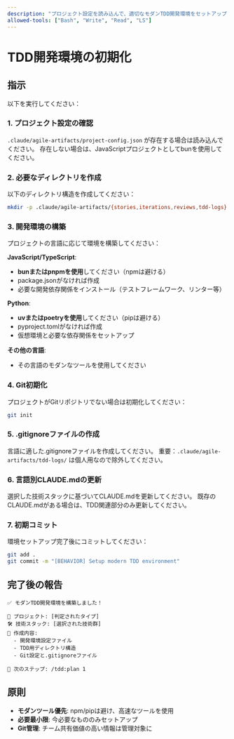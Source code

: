 ```yaml
---
description: "プロジェクト設定を読み込んで、適切なモダンTDD開発環境をセットアップします。"
allowed-tools: ["Bash", "Write", "Read", "LS"]
---
```


# TDD開発環境の初期化

## 指示

以下を実行してください：

### 1. プロジェクト設定の確認
`.claude/agile-artifacts/project-config.json` が存在する場合は読み込んでください。
存在しない場合は、JavaScriptプロジェクトとしてbunを使用してください。

### 2. 必要なディレクトリを作成
以下のディレクトリ構造を作成してください：
```bash
mkdir -p .claude/agile-artifacts/{stories,iterations,reviews,tdd-logs}
```

### 3. 開発環境の構築
プロジェクトの言語に応じて環境を構築してください：

**JavaScript/TypeScript**:
- **bunまたはpnpmを使用**してください（npmは避ける）
- package.jsonがなければ作成
- 必要な開発依存関係をインストール（テストフレームワーク、リンター等）

**Python**:
- **uvまたはpoetryを使用**してください（pipは避ける）
- pyproject.tomlがなければ作成
- 仮想環境と必要な依存関係をセットアップ

**その他の言語**:
- その言語のモダンなツールを使用してください

### 4. Git初期化
プロジェクトがGitリポジトリでない場合は初期化してください：
```bash
git init
```

### 5. .gitignoreファイルの作成
言語に適した.gitignoreファイルを作成してください。
重要：`.claude/agile-artifacts/tdd-logs/` は個人用なので除外してください。

### 6. 言語別CLAUDE.mdの更新
選択した技術スタックに基づいてCLAUDE.mdを更新してください。
既存のCLAUDE.mdがある場合は、TDD関連部分のみ更新してください。

### 7. 初期コミット
環境セットアップ完了後にコミットしてください：
```bash
git add .
git commit -m "[BEHAVIOR] Setup modern TDD environment"
```

## 完了後の報告

```text
✅ モダンTDD開発環境を構築しました！

🎯 プロジェクト: [判定されたタイプ]
🛠️ 技術スタック: [選択された技術群]  
📁 作成内容:
  - 開発環境設定ファイル
  - TDD用ディレクトリ構造
  - Git設定と.gitignoreファイル

🚀 次のステップ: /tdd:plan 1
```

## 原則

- **モダンツール優先**: npm/pipは避け、高速なツールを使用
- **必要最小限**: 今必要なもののみセットアップ
- **Git管理**: チーム共有価値の高い情報は管理対象に